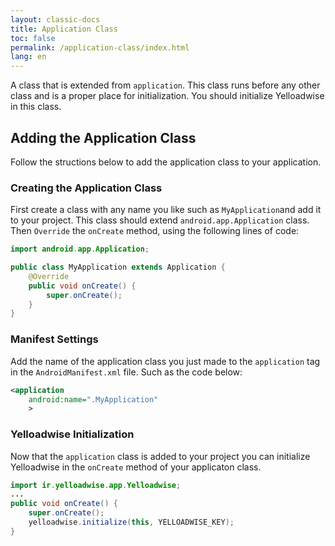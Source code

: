 ```yaml
---
layout: classic-docs
title: Application Class
toc: false
permalink: /application-class/index.html
lang: en
---
```


A class that is extended from `application`. This class runs before any other class and is a proper place for initialization. You should initialize Yelloadwise in this class.

## Adding the Application Class
Follow the structions below to add the application class to your application.

### Creating the Application Class
First create a class with any name you like such as `MyApplication`and add it to your project. This class should extend `android.app.Application` class. Then `Override` the `onCreate` method, using the following lines of code:

```java
import android.app.Application;

public class MyApplication extends Application {
    @Override
    public void onCreate() {
        super.onCreate();
    }
}
```

### Manifest Settings
Add the name of the application class you just made to the `application` tag in the `AndroidManifest.xml` file. Such as the code below:

```xml
<application
    android:name=".MyApplication"
    >
```

### Yelloadwise Initialization
Now that the `application` class is added to your project you can initialize Yelloadwise in the `onCreate` method of your applicaton class.

```java
import ir.yelloadwise.app.Yelloadwise;
...
public void onCreate() {
    super.onCreate();
    yelloadwise.initialize(this, YELLOADWISE_KEY);
}
```
